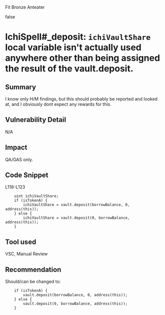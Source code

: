 Fit Bronze Anteater

false

# IchiSpell#_deposit: `ichiVaultShare` local variable isn't actually used anywhere other than being assigned the result of the vault.deposit.
## Summary
I know only H/M findings, but this should probably be reported and looked at, and I obviously dont expect any rewards for this.

## Vulnerability Detail
N/A

## Impact
QA/GAS only.

## Code Snippet
L118-L123

        uint ichiVaultShare;
        if (isTokenA) {
            ichiVaultShare = vault.deposit(borrowBalance, 0, address(this));
        } else {
            ichiVaultShare = vault.deposit(0, borrowBalance, address(this));
        }

## Tool used
VSC, Manual Review

## Recommendation
Should/can be changed to:

        if (isTokenA) {
            vault.deposit(borrowBalance, 0, address(this));
        } else {
            vault.deposit(0, borrowBalance, address(this));
        }